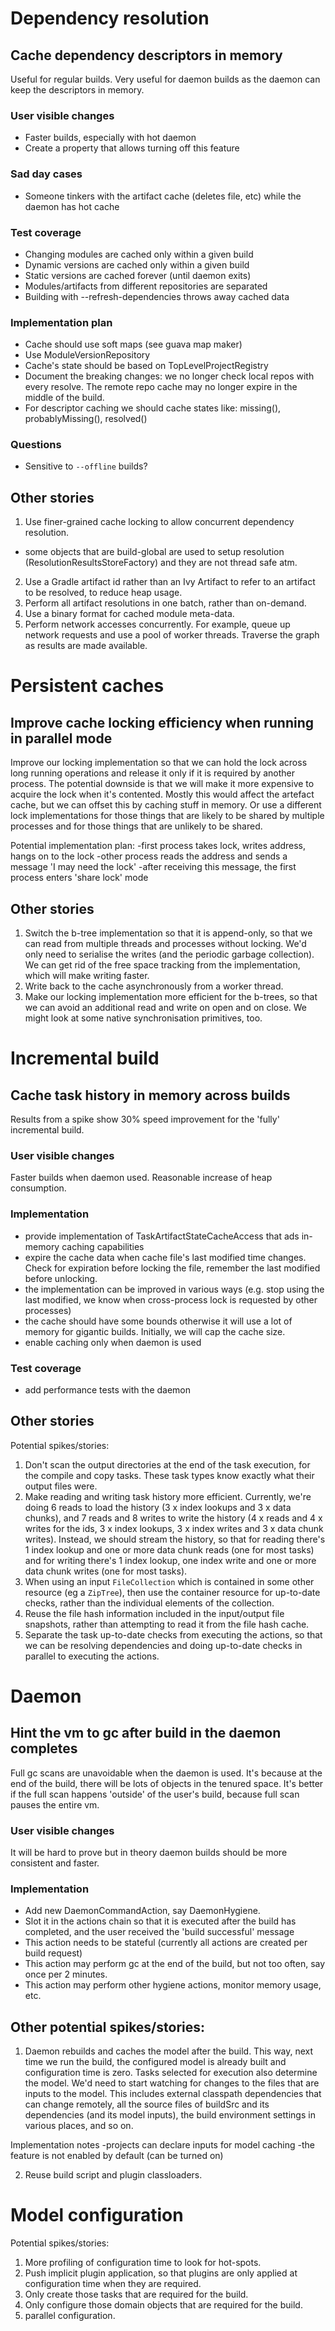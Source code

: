 # Dependency resolution

## Cache dependency descriptors in memory

Useful for regular builds. Very useful for daemon builds as the daemon can keep the descriptors in memory.

### User visible changes

- Faster builds, especially with hot daemon
- Create a property that allows turning off this feature

### Sad day cases

- Someone tinkers with the artifact cache (deletes file, etc) while the daemon has hot cache

### Test coverage

- Changing modules are cached only within a given build
- Dynamic versions are cached only within a given build
- Static versions are cached forever (until daemon exits)
- Modules/artifacts from different repositories are separated
- Building with --refresh-dependencies throws away cached data

### Implementation plan

- Cache should use soft maps (see guava map maker)
- Use ModuleVersionRepository
- Cache's state should be based on TopLevelProjectRegistry
- Document the breaking changes: we no longer check local repos with every resolve. The remote repo cache may no longer expire in the middle of the build.
- For descriptor caching we should cache states like: missing(), probablyMissing(), resolved()

### Questions

- Sensitive to `--offline` builds?

## Other stories

1. Use finer-grained cache locking to allow concurrent dependency resolution.
 - some objects that are build-global are used to setup resolution (ResolutionResultsStoreFactory) and they are not thread safe atm.
2. Use a Gradle artifact id rather than an Ivy Artifact to refer to an artifact to be resolved, to reduce heap usage.
3. Perform all artifact resolutions in one batch, rather than on-demand.
4. Use a binary format for cached module meta-data.
5. Perform network accesses concurrently. For example, queue up network requests and use a pool of worker threads. Traverse the graph as results are made
   available.

# Persistent caches

## Improve cache locking efficiency when running in parallel mode

Improve our locking implementation so that we can hold the lock across long running operations and release it only if it is required by another process.
The potential downside is that we will make it more expensive to acquire the lock when it's contented. Mostly this would affect the artefact cache, but we can offset this by caching stuff in memory. Or use a different lock implementations for those things that are likely to be shared by multiple processes and for those things that are unlikely to be shared.

Potential implementation plan:
    -first process takes lock, writes address, hangs on to the lock
    -other process reads the address and sends a message 'I may need the lock'
    -after receiving this message, the first process enters 'share lock' mode

## Other stories

1. Switch the b-tree implementation so that it is append-only, so that we can read from multiple threads and processes without locking. We'd only need to serialise the writes (and the periodic garbage collection). We can get rid of the free space tracking from the implementation, which will make writing faster.
2. Write back to the cache asynchronously from a worker thread.
3. Make our locking implementation more efficient for the b-trees, so that we can avoid an additional read and write on open and on close. We might look at some native synchronisation primitives, too.

# Incremental build

## Cache task history in memory across builds

Results from a spike show 30% speed improvement for the 'fully' incremental build.

### User visible changes

Faster builds when daemon used. Reasonable increase of heap consumption.

### Implementation

- provide implementation of TaskArtifactStateCacheAccess that ads in-memory caching capabilities
- expire the cache data when cache file's last modified time changes. Check for expiration before locking the file, remember the last modified before unlocking.
- the implementation can be improved in various ways (e.g. stop using the last modified, we know when cross-process lock is requested by other processes)
- the cache should have some bounds otherwise it will use a lot of memory for gigantic builds. Initially, we will cap the cache size.
- enable caching only when daemon is used

### Test coverage

- add performance tests with the daemon

## Other stories

Potential spikes/stories:

1. Don't scan the output directories at the end of the task execution, for the compile and copy tasks. These task types know exactly what their output files were.
2. Make reading and writing task history more efficient.
   Currently, we're doing 6 reads to load the history (3 x index lookups and 3 x data chunks),
   and 7 reads and 8 writes to write the history (4 x reads and 4 x writes for the ids, 3 x index lookups, 3 x index writes and 3 x data chunk writes).
   Instead, we should stream the history, so that for reading there's 1 index lookup and one or more data chunk reads (one for most tasks)
   and for writing there's 1 index lookup, one index write and one or more data chunk writes (one for most tasks).
3. When using an input `FileCollection` which is contained in some other resource (eg a `ZipTree`), then use the container resource for up-to-date checks,
   rather than the individual elements of the collection.
4. Reuse the file hash information included in the input/output file snapshots, rather than attempting to read it from the file hash cache.
5. Separate the task up-to-date checks from executing the actions, so that we can be resolving dependencies and doing up-to-date checks in parallel to executing the actions.

# Daemon

## Hint the vm to gc after build in the daemon completes

Full gc scans are unavoidable when the daemon is used. It's because at the end of the build, there will be lots of objects in the tenured space.
It's better if the full scan happens 'outside' of the user's build, because full scan pauses the entire vm.

### User visible changes

It will be hard to prove but in theory daemon builds should be more consistent and faster.

### Implementation

 - Add new DaemonCommandAction, say DaemonHygiene.
 - Slot it in the actions chain so that it is executed after the build has completed, and the user received the 'build successful' message
 - This action needs to be stateful (currently all actions are created per build request)
 - This action may perform gc at the end of the build, but not too often, say once per 2 minutes.
 - This action may perform other hygiene actions, monitor memory usage, etc.

## Other potential spikes/stories:

1. Daemon rebuilds and caches the model after the build. This way, next time we run the build, the configured model is already built and configuration time is zero.
Tasks selected for execution also determine the model.
We'd need to start watching for changes to the files that are inputs to the model.
This includes external classpath dependencies that can change remotely, all the source files of buildSrc and its dependencies (and its model inputs),
the build environment settings in various places, and so on.

Implementation notes
    -projects can declare inputs for model caching
    -the feature is not enabled by default (can be turned on)

2. Reuse build script and plugin classloaders.

# Model configuration

Potential spikes/stories:

1. More profiling of configuration time to look for hot-spots.
2. Push implicit plugin application, so that plugins are only applied at configuration time when they are required.
3. Only create those tasks that are required for the build.
4. Only configure those domain objects that are required for the build.
5. parallel configuration.
